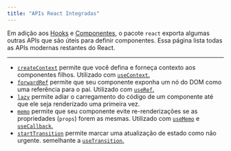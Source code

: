 ```yaml
---
title: "APIs React Integradas"
---
```


<Intro>

Em adição aos [Hooks](/reference/react) e [Componentes](/reference/react/components), o pacote `react` exporta algumas outras APIs que são úteis para definir componentes. Essa página lista todas as APIs modernas restantes do React.

</Intro>

---

* [`createContext`](/reference/react/createContext) permite que você defina e forneça contexto aos componentes filhos. Utilizado com [`useContext`.](/reference/react/useContext)
* [`forwardRef`](/reference/react/forwardRef) permite que seu componente exponha um nó do DOM como uma referência para o pai. Utilizado com [`useRef`.](/reference/react/useRef)
* [`lazy`](/reference/react/lazy) permite adiar o carregamento do código de um componente até que ele seja renderizado uma primeira vez.
* [`memo`](/reference/react/memo) permite que seu componente evite re-renderizações se as propriedades (`props`) forem as mesmas. Utilizado com [`useMemo`](/reference/react/useMemo) e [`useCallback`.](/reference/react/useCallback)
* [`startTransition`](/reference/react/startTransition) permite marcar uma atualização de estado como não urgente. semelhante a [`useTransition`.](/reference/react/useTransition)
